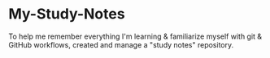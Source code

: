 # My-Study-Notes
 To help me remember everything I'm learning &amp; familiarize myself with git &amp; GitHub workflows, created and manage a "study notes" repository.

